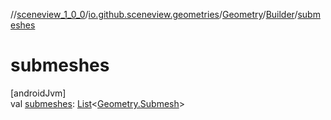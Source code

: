 //[sceneview_1_0_0](../../../../index.md)/[io.github.sceneview.geometries](../../index.md)/[Geometry](../index.md)/[Builder](index.md)/[submeshes](submeshes.md)

# submeshes

[androidJvm]\
val [submeshes](submeshes.md): [List](https://kotlinlang.org/api/latest/jvm/stdlib/kotlin.collections/-list/index.html)&lt;[Geometry.Submesh](../-submesh/index.md)&gt;
